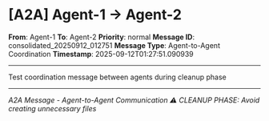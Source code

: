 # [A2A] Agent-1 → Agent-2

**From**: Agent-1
**To**: Agent-2
**Priority**: normal
**Message ID**: consolidated_20250912_012751
**Message Type**: Agent-to-Agent Coordination
**Timestamp**: 2025-09-12T01:27:51.090939

---

Test coordination message between agents during cleanup phase

---

*A2A Message - Agent-to-Agent Communication*
*⚠️ CLEANUP PHASE: Avoid creating unnecessary files*
